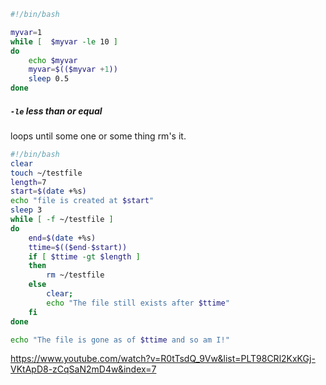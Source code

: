 ```sh
#!/bin/bash

myvar=1
while [  $myvar -le 10 ]
do
	echo $myvar
	myvar=$(($myvar +1))
	sleep 0.5
done
```

##### `-le` less than or equal
 
 loops until some one or some thing rm's it.
```sh
#!/bin/bash
clear
touch ~/testfile
length=7
start=$(date +%s)
echo "file is created at $start"
sleep 3
while [ -f ~/testfile ]
do
	end=$(date +%s)
	ttime=$(($end-$start))
	if [ $ttime -gt $length ]
	then
		rm ~/testfile
	else
		clear;
		echo "The file still exists after $ttime"
	fi
done

echo "The file is gone as of $ttime and so am I!"
```
https://www.youtube.com/watch?v=R0tTsdQ_9Vw&list=PLT98CRl2KxKGj-VKtApD8-zCqSaN2mD4w&index=7
